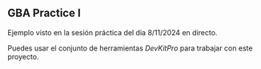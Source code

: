 ## GBA Practice I

Ejemplo visto en la sesión práctica del dia 8/11/2024 en directo.

Puedes usar el conjunto de herramientas _DevKitPro_ para trabajar con este proyecto.